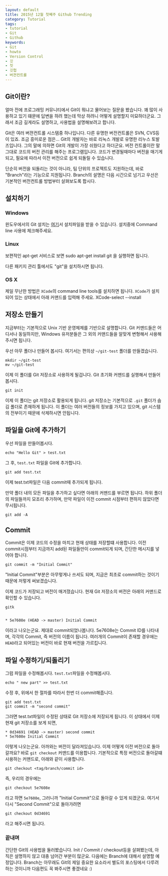 ```yaml
---
layout: default
title: 2015년 12월 첫째주 Github Trending
category: Tutorial
tags:
- tutorial
- Git
- Github
keywords:
- Git
- howto
- Version Control
- 깃
- 짓
- 깃헙
- 버젼컨트롤
---
```

## Git이란?
얼마 전에 프로그래밍 커뮤니티에서 Git이 뭐냐고 물어보는 질문을 봤습니다. 꽤 많이 사용하고 있기 떄문에 답변을 하려 했는데 막상 하려니 어떻게 설명할지 미묘하더군요. 그래서 조금 길게라도 설명하고, 사용법을 설명해보려고 합니다.

Git은 여러 버젼컨트롤 시스템중 하나입니다. 다른 유명한 버전컨트롤은 SVN, CVS등이 있죠. 조금 흥미로운 점은... Git의 개발자는 바로 리눅스 개발로 유명한 리누스 토발즈입니다. 그의 말에 의하면 Git의 개발이 가장 쉬웠다고 하더군요. 버전 컨트롤이란 말그대로 코드의 버전 관리를 해주는 프로그램입니다. 코드가 변경될때마다 버전을 매기게 되고, 필요에 따라서 이전 버전으로 쉽게 되돌릴 수 있습니다.

단순히 버전을 되돌리는 것이 아니라, 팀 단위의 프로젝트도 지원하는데, 바로 "Branch"라는 기능으로 지원됩니다. Branch의 설명은 다음 시간으로 넘기고 우선은 기본적인 버전컨트롤 방법부터 살펴보도록 합시다.

## 설치하기
### Windows
윈도우에서의 Git 설치는 <a href="https://git-scm.com/download/win">여기</a>서 설치파일을 받을 수 있습니다. 설치중에 Command line 사용에 체크해주세요.

### Linux
보편적인 apt-get 서비스로 보면
	sudo apt-get install git
을 실행하면 됩니다.

다른 패키지 관리 툴에서도 "git"을 설치하시면 됩니다.

### OS X
제일 무난한 방법은 `XCode`의 command line tools를 설치하면 됩니다. `XCode`가 설치되어 있는 상태에서 아래 커맨드를 입력해 주세요.
	XCode-select --install

## 저장소 만들기
지금부터는 기본적으로 Unix 기반 운영체제를 기반으로 설명합니다. Git 커맨드들은 어디서나 동일하지만, Windows 유저분들은 그 외의 커맨드들을 알맞게 변형해서 사용해주시면 됩니다.

우선 아무 폴더나 만들어 봅시다. 여기서는 편의상 `~/git-test` 폴더를 만들겠습니다.

	mkdir ~/git-test
	mv ~/git-test

이제 이 폴더를 Git 저장소로 사용하게 될겁니다. Git 초기화 커맨드를 실행해서 만들어봅시다.
	
	git init

이제 이 폴더는 git 저장소로 활용되게 됩니다. git 저장소는 기본적으로 `.git` 폴더가 숨김 폴더로 존재하게 됩니다. 이 폴더는 여러 버전들의 정보를 가지고 있으며, git 시스템의 전부이기 때문에 삭제하시면 안됩니다.

## 파일을 Git에 추가하기
우선 파일을 만들어봅시다.

	echo "Hello Git" > test.txt

그 후, `test.txt` 파일을 Git에 추가합니다.

	git add test.txt

이제 test.txt파일은 다음 commit때 추가되게 됩니다.

만약 폴더 내의 모든 파일을 추가하고 싶다면 아래의 커맨드를 부르면 됩니다. 하위 폴더의 파일들까지 모조리 추가하며, 만약 파일이 이전 commit 시점부터 편하지 않았다면 무시됩니다.
	
	git add -A

## Commit
Commit은 이제 코드의 수정을 마치고 현재 상태를 저장할떄 사용합니다. 이전 commit시점부터 지금까지 add된 파일들만이 commit되게 되며, 간단한 메시지를 넣어야 합니다.
	
	git commit -m "Initial Commit"

"Initial Commit"부분은 아무렇게나 쓰셔도 되며, 지금은 최초로 commit하는 것이기 때문에 저렇게 써보겠습니다.

이제 코드가 저장되고 버전이 매겨졌습니다. 현재 Git 저장소의 버전은 아래의 커맨드로 확인할 수 있습니다.

	gitk


	* 5e7608e (HEAD -> master) Initial Commit

이라고 나오는군요. 제대로 commit되었나봅니다. 5e7608e는 Commit ID를 나타내며, 각각의 Commit, 즉 버전의 이름이 됩니다. 여러개의 Commit이 존재할 경우에는 `HEAD`라고 되어있는 버전이 바로 현재 버전을 가르킵니다.

## 파일 수정하기/되돌리기
그럼 파일을 수정해봅시다. `test.txt`파일을 수정해봅시다.

	echo " new part" >> test.txt

수정 후, 위에서 한 절차를 따라서 한번 더 commit해줍니다.
	
	git add test.txt
	git commit -m "second commit"

그러면 test.txt파일이 수정된 상태로 Git 저장소에 저장되게 됩니다. 이 상태에서 이제 현재 git 저장소를 보게 되면, 

	* 0d34691 (HEAD -> master) second commit
	* 5e7608e Initial Commit

이렇게 나오는군요. 아까와는 버전이 달라져있습니다. 이제 어떻게 이전 버전으로 돌아갈까요? 바로 `git checkout` 커맨드를 이용합니다. 기본적으로 특정 버전으로 돌아갈떄 사용하는 커맨드로, 아래와 같이 사용합니다.

	git checkout <tag/branch/commit id>

즉, 우리의 경우에는

	git checkout 5e7608e

라고 하면 `5e7608e`, 그러니까 "Initial Commit"으로 돌아갈 수 있게 되겠군요. 여기서 다시 "Second Commit"으로 돌아가려면

	git checkout 0d34691

라고 해주시면 됩니다.

### 끝내며
간단한 Git의 사용법을 둘러봤습니다. Init / Commit / checkout등을 살펴봤는데, 아직은 설명하지 않고 대충 넘어간 부분이 많군요. 다음에는 Branch에 대해서 설명할 예정입니다. Branch는 아무래도 Git의 제일 중요한 요소라서 별도의 포스팅에서 다루려 하는 것이니까 다음편도 꼭 봐주시면 좋겠네요 :)
 